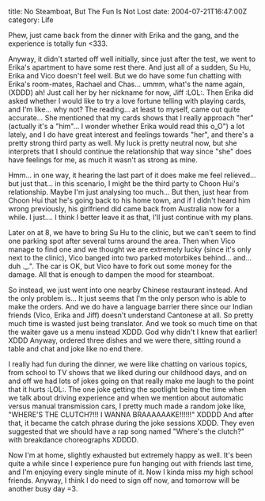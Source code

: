 title: No Steamboat, But The Fun Is Not Lost
date: 2004-07-21T16:47:00Z
category: Life

Phew, just came back from the dinner with Erika and the gang, and the experience is totally fun <333.

Anyway, it didn't started off well initially, since just after the test, we went to Erika's apartment to have some rest there. And just all of a sudden, Su Hu, Erika and Vico doesn't feel well. But we do have some fun chatting with Erika's room-mates, Rachael and Chas… ummm, what's the name again, (XDDD) ah! Just call her by her nickname for now, Jiff :LOL:. Then Erika did asked whether I would like to try a love fortune telling with playing cards, and I'm like… why not? The reading… at least to myself, came out quite accurate… She mentioned that my cards shows that I really approach "her" (actually it's a "him"… I wonder whether Erika would read this o_O") a lot lately, and I do have great interest and feelings towards "her", and there's a pretty strong third party as well. My luck is pretty neutral now, but she interprets that I should continue the relationship that way since "she" does have feelings for me, as much it wasn't as strong as mine.

Hmm… in one way, it hearing the last part of it does make me feel relieved… but just that… in this scenario, I might be the third party to Choon Hui's relationship. Maybe I'm just analysing too much… But then, just hear from Choon Hui that he's going back to his home town, and if I didn't heard him wrong previously, his girlfriend did came back from Australia now for a while. I just…. I think I better leave it as that, I'll just continue with my plans.

Later on at 8, we have to bring Su Hu to the clinic, but we can't seem to find one parking spot after several turns around the area. Then when Vico manage to find one and we thought we are extremely lucky (since it's only next to the clinic), Vico banged into two parked motorbikes behind… and… duh .\_.". The car is OK, but Vico have to fork out some money for the damage. All that is enough to dampen the mood for steamboat.

So instead, we just went into one nearby Chinese restaurant instead. And the only problem is… It just seems that I'm the only person who is able to make the orders. And we do have a language barrier there since our Indian friends (Vico, Erika and Jiff) doesn't understand Cantonese at all. So pretty much time is wasted just being translator. And we took so much time on that the waiter gave us a menu instead XDDD. God why didn't I knew that earlier! XDDD Anyway, ordered three dishes and we were there, sitting round a table and chat and joke like no end there.

I really had fun during the dinner, we were like chatting on various topics, from school to TV shows that we liked during our childhood days, and on and off we had lots of jokes going on that really make me laugh to the point that it hurts :LOL:. The one joke getting the spotlight being the time when we talk about driving experience and when we mention about automatic versus manual transmission cars, I pretty much made a random joke like, "WHERE'S THE CLUTCH?!!! I WANNA BRAAAAAAKE!!!!!!" XDDDD And after that, it became the catch phrase during the joke sessions XDDD. They even suggested that we should have a rap song named "Where's the clutch?" with breakdance choreographs XDDDD.

Now I'm at home, slightly exhausted but extremely happy as well. It's been quite a while since I experience pure fun hanging out with friends last time, and I'm enjoying every single minute of it. Now I kinda miss my high school friends. Anyway, I think I do need to sign off now, and tomorrow will be another busy day =3.
